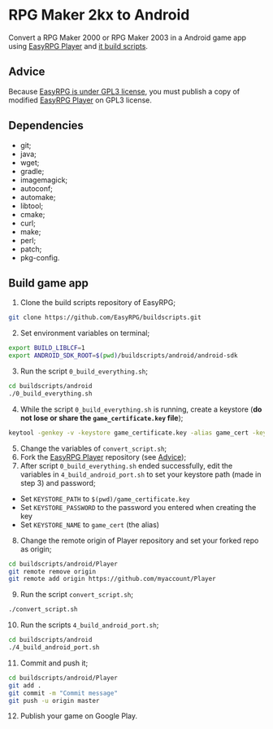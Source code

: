 # RPG Maker 2kx to Android

Convert a RPG Maker 2000 or RPG Maker 2003 in a Android game app using [EasyRPG Player](https://github.com/EasyRPG/Player) and [it build scripts](https://github.com/EasyRPG/buildscripts).

## Advice

Because [EasyRPG is under GPL3 license](https://github.com/EasyRPG/Player/blob/master/COPYING), you must publish a copy of modified [EasyRPG Player](https://github.com/EasyRPG/Player) on GPL3 license.

## Dependencies

* git;
* java;
* wget;
* gradle;
* imagemagick;
* autoconf;
* automake;
* libtool;
* cmake;
* curl;
* make;
* perl;
* patch;
* pkg-config.

## Build game app

1. Clone the build scripts repository of EasyRPG;
```sh
git clone https://github.com/EasyRPG/buildscripts.git
```
2. Set environment variables on terminal;
```sh
export BUILD_LIBLCF=1
export ANDROID_SDK_ROOT=$(pwd)/buildscripts/android/android-sdk
```
3. Run the script `0_build_everything.sh`;
```sh
cd buildscripts/android
./0_build_everything.sh
```
4. While the script `0_build_everything.sh` is running, create a keystore (**do not lose or share the `game_certificate.key` file**);
```sh
keytool -genkey -v -keystore game_certificate.key -alias game_cert -keyalg RSA -keysize 4096 -validity 10000
```
5. Change the variables of `convert_script.sh`;
6. Fork the [EasyRPG Player](https://github.com/EasyRPG/Player) repository (see [Advice](#advice));
7. After script `0_build_everything.sh` ended successfully, edit the variables in `4_build_android_port.sh` to set your keystore path (made in step 3) and password;
- Set ``KEYSTORE_PATH`` to ``$(pwd)/game_certificate.key``
- Set ``KEYSTORE_PASSWORD`` to the password you entered when creating the key
- Set ``KEYSTORE_NAME`` to ``game_cert`` (the alias)
8. Change the remote origin of Player repository and set your forked repo as origin;
```sh
cd buildscripts/android/Player
git remote remove origin
git remote add origin https://github.com/myaccount/Player
```
9. Run the script `convert_script.sh`;
```sh
./convert_script.sh
```
10. Run the scripts `4_build_android_port.sh`;
```sh
cd buildscripts/android
./4_build_android_port.sh
```
11. Commit and push it;
```sh
cd buildscripts/android/Player
git add .
git commit -m "Commit message"
git push -u origin master
```
12. Publish your game on Google Play.
